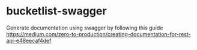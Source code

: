 # bucketlist-swagger

Generate documentation using swagger by following this guide
https://medium.com/zero-to-production/creating-documentation-for-rest-api-e48eecaf4def
